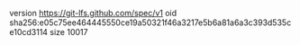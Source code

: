 version https://git-lfs.github.com/spec/v1
oid sha256:e05c75ee464445550ce19a50321f46a3217e5b6a81a6a3c393d535ce10cd3114
size 10017
